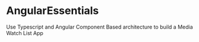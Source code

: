 # AngularEssentials
Use Typescript and Angular Component Based architecture to build a Media Watch List App
